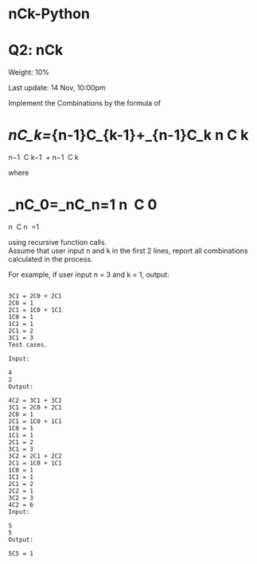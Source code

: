 # nCk-Python

# Q2: nCk
Weight: 10%

Last update: 14 Nov, 10:00pm

Implement the Combinations by the formula of

_nC_k=_{n-1}C_{k-1}+_{n-1}C_k
n
​
 C 
k
​
 = 
n−1
​
 C 
k−1
​
 + 
n−1
​
 C 
k
​
 

where

_nC_0=_nC_n=1
n
​
 C 
0
​
 = 
n
​
 C 
n
​
 =1

using recursive function calls.  
Assume that user input n and k in the first 2 lines, report all combinations calculated in the process. 

For example, if user input n = 3 and k = 1, output:

```

3C1 = 2C0 + 2C1
2C0 = 1
2C1 = 1C0 + 1C1
1C0 = 1
1C1 = 1
2C1 = 2
3C1 = 3
Test cases.

Input:

4
2
Output:

4C2 = 3C1 + 3C2
3C1 = 2C0 + 2C1 
2C0 = 1
2C1 = 1C0 + 1C1
1C0 = 1
1C1 = 1
2C1 = 2
3C1 = 3
3C2 = 2C1 + 2C2
2C1 = 1C0 + 1C1
1C0 = 1
1C1 = 1
2C1 = 2
2C2 = 1
3C2 = 3
4C2 = 6
Input:

5
5
Output:

5C5 = 1

```
